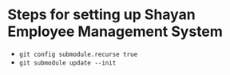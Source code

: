 # Steps for setting up Shayan Employee Management System
- `git config submodule.recurse true`
- `git submodule update --init`